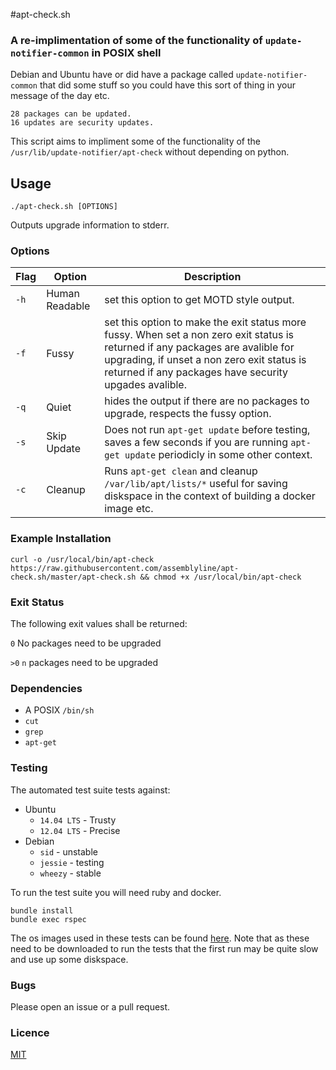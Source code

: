 #apt-check.sh

### A re-implimentation of some of the functionality of `update-notifier-common` in POSIX shell

Debian and Ubuntu have or did have a package called `update-notifier-common` that did some stuff so
you could have this sort of thing in your message of the day etc.

```
28 packages can be updated.
16 updates are security updates.
```

This script aims to impliment some of the functionality of the `/usr/lib/update-notifier/apt-check` without depending on python.

## Usage

`./apt-check.sh [OPTIONS]`

Outputs upgrade information to stderr.

### Options

Flag | Option         | Description
-----|----------------|------------
`-h` | Human Readable | set this option to get MOTD style output.
`-f` | Fussy          | set this option to make the exit status more fussy.  When set a non zero exit status is returned if any packages are avalible for upgrading, if unset a non zero exit status is returned if any packages have security upgades avalible.
`-q` | Quiet          | hides the output if there are no packages to upgrade, respects the fussy option.
`-s` | Skip Update    | Does not run `apt-get update` before testing, saves a few seconds if you are running `apt-get update` periodicly in some other context.
`-c` | Cleanup        | Runs `apt-get clean` and cleanup `/var/lib/apt/lists/*` useful for saving diskspace in the context of building a docker image etc.

### Example Installation

`curl -o /usr/local/bin/apt-check https://raw.githubusercontent.com/assemblyline/apt-check.sh/master/apt-check.sh && chmod +x /usr/local/bin/apt-check`

### Exit Status
The following exit values shall be returned:

`0` No packages need to be upgraded

`>0` `n` packages need to be upgraded


### Dependencies

* A POSIX `/bin/sh`
* `cut`
* `grep`
* `apt-get`

### Testing

The automated test suite tests against:

* Ubuntu
  * `14.04 LTS` - Trusty
  * `12.04 LTS` - Precise
* Debian
  * `sid` - unstable
  * `jessie` - testing
  * `wheezy` - stable

To run the test suite you will need ruby and docker.

```
bundle install
bundle exec rspec
```

The os images used in these tests can be found [here](https://quay.io/repository/assemblyline/apt-check.sh-testing). Note that as these need to be downloaded to run the tests that the first run may be quite slow and use up some diskspace.

### Bugs

Please open an issue or a pull request.

### Licence

[MIT](https://github.com/assemblyline/apt-check.sh/blob/master/LICENSE)